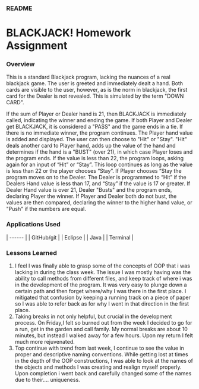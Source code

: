 
### README


# BLACKJACK! Homework Assignment

### Overview
This is a standard Blackjack program, lacking the nuances of a real blackjack game. The user is greeted and immediately dealt a hand.  Both cards are visible to the user, however, as is the norm in blackjack, the first card for the Dealer is not revealed. This is simulated by the term "DOWN CARD".

If the sum of Player or Dealer hand is 21, then BLACKJACK is immediately called, indicating the winner and ending the game. If both Player and Dealer get BLACKJACK, it is considered a "PASS" and the game ends in a tie.
If there is no immediate winner, the program continues.
The Player hand value is added and displayed. The user can then choose to "Hit" or "Stay". "Hit" deals another card to Player hand, adds up the value of the hand and determines if the hand is a "BUST" (over 21), in which case Player loses and the program ends. If the value is less than 22, the program loops, asking again for an input of “Hit” or “Stay”. This loop continues as long as the value is less than 22 or the player chooses “Stay”. If Player chooses “Stay the program moves on to the Dealer.
The Dealer is programmed to “Hit” if the Dealers Hand value is less than 17, and “Stay” if the value is 17 or greater. If Dealer Hand value is over 21, Dealer "Busts" and the program ends, declaring Player the winner.
If Player and Dealer both do not bust, the values are then compared, declaring the winner to the higher hand value, or "Push" if the numbers are equal.

### Applications Used

| ------ |
| GitHub/git |
| Eclipse |
| Java  |
| Terminal |

### Lessons Learned
1. I feel I was finally able to grasp some of the concepts of OOP that i was lacking in during the class week. The issue I was mostly having was the ability to call methods from different files, and keep track of where i was in the development of the program.  It was very easy to plunge down a certain path and then forget where/why I was there in the first place. I mitigated that confusion by keeping a running track on a piece of paper so I was able to refer back as for why I went in that direction in the first place.   
2. Taking breaks in not only helpful, but crucial in the development process.  On Friday,I felt so burned out from the week I decided to go for a run, get in the garden and call family. My normal breaks are about 10 minutes, but instead I walked away for a few hours. Upon my return I felt much more rejuvenated.
3. Top continue with  trend from last week, I continue to see the value in  proper and descriptive naming conventions. While getting lost at times in the depth of the OOP constructions, I was able to look at the names of the objects and methods I was creating and realign myself properly.  Upon completion i went back and carefully changed some of the names due to their.... uniqueness.  
